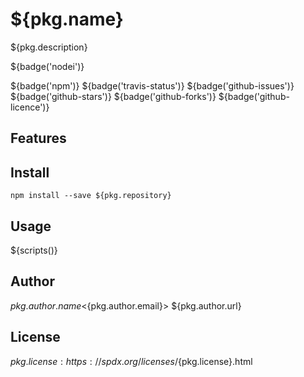 # ${pkg.name}

${pkg.description}

${badge('nodei')}

${badge('npm')}
${badge('travis-status')}
${badge('github-issues')}
${badge('github-stars')}
${badge('github-forks')}
${badge('github-licence')}

## Features


## Install

`npm install --save ${pkg.repository}`


## Usage

${scripts()}


## Author

${pkg.author.name} <${pkg.author.email}> ${pkg.author.url}

## License

${pkg.license} : https://spdx.org/licenses/${pkg.license}.html

